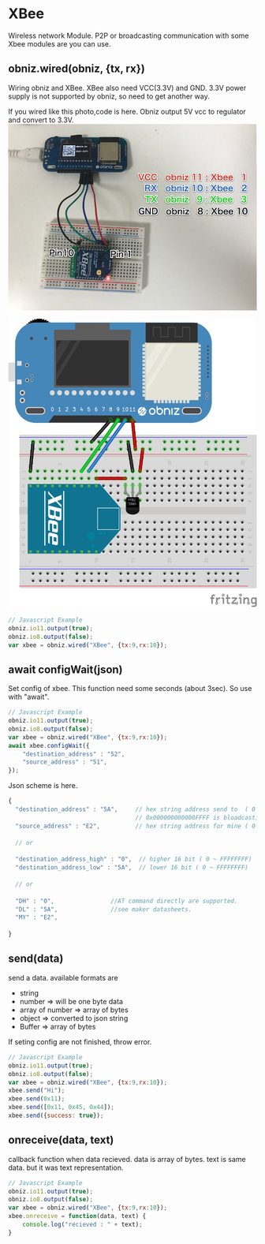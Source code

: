 # XBee
Wireless network Module.
P2P or broadcasting communication with some Xbee modules are you can use.

## obniz.wired(obniz, {tx, rx})

Wiring obniz and XBee. XBee also need VCC(3.3V) and GND.
3.3V power supply is not supported by obniz, so need to get another way.

If you wired like this photo,code is here.
Obniz output 5V vcc to regulator and convert to 3.3V. 
![photo of wired XBee](./xbee.png)

![](./wired.png)

```javascript
// Javascript Example
obniz.io11.output(true);
obniz.io8.output(false);
var xbee = obniz.wired("XBee", {tx:9,rx:10});
```


## await configWait(json)

Set config of xbee. This function need some seconds (about 3sec).
So use with "await". 
```javascript
// Javascript Example
obniz.io11.output(true);
obniz.io8.output(false);
var xbee = obniz.wired("XBee", {tx:9,rx:10});
await xbee.configWait({
   	"destination_address" : "52",
   	"source_address" : "51",
});
```

Json scheme is here.

```javascript
{
  "destination_address" : "5A",     // hex string address send to  ( 0 ~ FFFFFFFFFFFFFFFF)
                                    // 0x000000000000FFFF is bloadcasting
  "source_address" : "E2",          // hex string address for mine ( 0 ~ FFFFFFFF)

  // or 

  "destination_address_high" : "0",  // higher 16 bit ( 0 ~ FFFFFFFF)
  "destination_address_low" : "5A",  // lower 16 bit ( 0 ~ FFFFFFFF)

  // or 

  "DH" : "0",                //AT command directly are supported.
  "DL" : "5A",               //see maker datasheets. 
  "MY" : "E2",
  
}
```

## send(data)
send a data.
available formats are

- string
- number => will be one byte data
- array of number => array of bytes
- object => converted to json string
- Buffer => array of bytes


If seting config are not finished, throw error. 
```javascript
// Javascript Example
obniz.io11.output(true);
obniz.io8.output(false);
var xbee = obniz.wired("XBee", {tx:9,rx:10});
xbee.send("Hi");
xbee.send(0x11);
xbee.send([0x11, 0x45, 0x44]);
xbee.send({success: true});
```

## onreceive(data, text)

callback function when data recieved.
data is array of bytes.
text is same data. but it was text representation.

```javascript
// Javascript Example
obniz.io11.output(true);
obniz.io8.output(false);
var xbee = obniz.wired("XBee", {tx:9,rx:10});
xbee.onreceive = function(data, text) {
    console.log("recieved : " + text);
}
```